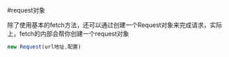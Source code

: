#request对象

除了使用基本的fetch方法，还可以通过创建一个Request对象来完成请求，实际上，fetch的内部会帮你创建一个request对象

```js
new Request(url地址,配置)
```